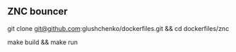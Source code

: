 ## ZNC bouncer

git clone git@github.com:glushchenko/dockerfiles.git && cd dockerfiles/znc

make build && make run  

